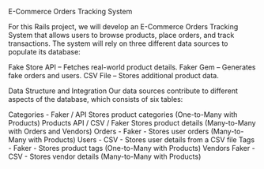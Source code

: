 E-Commerce Orders Tracking System

For this Rails project, we will develop an E-Commerce Orders Tracking System that allows users to browse products, place orders, and track transactions. The system will rely on three different data sources to populate its database:

 Fake Store API – Fetches real-world product details.
 Faker Gem – Generates fake orders and users.
 CSV File  – Stores additional product data.

 Data Structure and Integration
Our data sources contribute to different aspects of the database, which consists of six tables:


Categories - Faker / API	Stores product categories (One-to-Many with Products)
Products	API / CSV / Faker	Stores product details (Many-to-Many with Orders and Vendors)
Orders - Faker - Stores user orders (Many-to-Many with Products)
Users -	CSV	- Stores user details from a CSV file
Tags - Faker - Stores product tags (One-to-Many with Products)
Vendors	Faker - CSV	- Stores vendor details (Many-to-Many with Products)